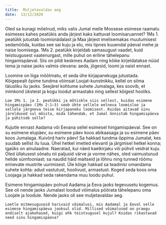 ```yaml
---
title:  Muljetavaldav aeg  
date:  13/12/2020  
---
```


Oled sa kunagi mõelnud, miks valis Jumal meile Moosese esimese raamatu esimeses kahes peatükis anda järjest kaks kattuvat loomisaruannet? 1Ms 1. peatükk jutustab loomisnädalast ja Maa järjest imelisemakas muutumisest sedamööda, kuidas see sai kuju ja elu, mis tipnes kuuendal päeval mehe ja naise loomisega. 1Ms 2. peatükk kirjeldab samasugust vaadet, kuid teistsugusest vaatenurgast, mille puhul on eriline tähelepanu hingamispäeval. Siis on pildi keskmes Aadam ning kõike kirjeldatakse nüüd tema ja naise jaoks valmis olevana: aeda, jõgesid, loomi ja naist ennast.

Loomine on liiga mõõtmatu, et seda ühe kirjapanekuga jutustada. Kõigepealt õpime tundma võimsat Loojat-kunstnikku, kellel on silma täiusliku ilu jaoks. Seejärel kohtume suhete Jumalaga, kes soovib, et inimkond üksteist ja kogu loodut armastaks ning sellest kõigest hooliks.

`Loe 1Ms 1. ja 2. peatükki ja mõtiskle siis sellest, kuidas esimene hingamispäev (1Ms 2:1–3) seob ühte sellele eelneva loomisloo ja sellele järgneva teise kirjapaneku loomisest. Kuidas aitavad sinu järeldused sul mõista, mida tähendab, et Jumal õnnistab hingamispäeva ja pühitseb selle?`

Kujutle ennast Aadama või Eevana sellel esimesel hingamispäeval. See on su esimene elupäev, su esimene päev koos abikaasaga ja su esimene päev koos Jumalaga. Kuivõrd hariv päev! Sa hakkad tundma õppima Jumalat, kes suudab sellist ilu luua. Ühel hetkel imetled elevanti ja järgmisel hetkel konna; igaüks on ainulaadne. Naeratad, kui näed kaelkirjaku või pühvli veidrat kuju. Oled üllatusest sõnatu nii paljusid värve ja vorme nähes, oled vaimustunud helide sümfooniast; sa naudid häid maitseid ja lõhnu ning tunned rõõmu erinevate mustrite uurimisest. Üle kõige hakkad sa teadmisi omandama suhete kohta: adud vastutust, hoolivust, armastust. Koged seda koos oma Loojaga ja hakkad seda rakendama muu loodu puhul.

Esimene hingamispäev polnud Aadama ja Eeva jaoks tegevusetu kogemus. See oli nende jaoks Jumalast loodud võimalus pöörata tähelepanu oma Loojale ja loodule. Nende jaoks oli see muljetavaldav aeg.

`Loetle mitmesuguseid harivaid võimalusi, mis Aadamal ja Eeval selle esimese hingamispäeva jooksul olid. Millised võimalused on praegu endiselt ajakohased, kuigi ehk teistsugusel kujul? Kuidas rikastavad need sinu hingamispäeva?`